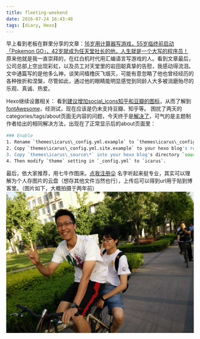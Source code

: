 ```yaml
---
title: fleeting-weekend
date: 2016-07-24 16:43:48
tags: [diary, Hexo]
---
```

早上看到老板在群里分享的文章：[16岁用计算器写游戏，55岁临终前启动「Pokemon GO」，42岁就成为任天堂社长的他，人生就是一个大写的程序员！](https://mp.weixin.qq.com/s?plg_nld=1&scene=23&mid=2247484178&plg_uin=1&plg_usr=1&plg_dev=1&sn=cc3d102cc41a770d574387bec0d18a67&plg_nld=1&idx=1&__biz=MzI0NzM5ODQ3Ng%3D%3D&srcid=0719NTLI5xQYAyNkxLPYwjxq&plg_vkey=1&pass_ticket=wNMJLqMr6LbQecqgDG7Cgw%2F9E5y%2BQu4BDb9BABKSwiT3rxl1OClMBGUuDdl5eJ2a#rd&appinstall=0)
原来他就是我一直崇拜的，在红白机时代用汇编语言写游戏的人。看到文章最后，公司总部上空出现彩虹，以及员工对天堂里的岩田聪真挚的告慰，我感动得流泪。文中通篇写的是他多么神，谈笑间樯橹灰飞烟灭，可能有意忽略了他也曾经经历的各种挫折和涅槃，尽管如此，通过他的眼睛能明显感觉到同龄人大多被消磨殆尽的乐观、真诚、热爱。

Hexo继续设置相关：
看到[建议增加social_icons知乎和豆瓣的图标](https://github.com/iissnan/hexo-theme-next/issues/997)，从而了解到[fontAwesome](http://www.cnblogs.com/wangfupeng1988/p/4129500.html)，经测试，现在应该是仍未支持豆瓣、知乎等。
困扰了两天的categories/tags/about页面无内容的问题，今天终于是[解决了](https://www.zhihu.com/question/29017171/answer/112843168#showWechatShareTip)，可气的是主题制作者给出的相同解决方法，出现在了正常显示后的about页面里：
``` bash
### Enable
1. Rename `themes\icarus\_config.yml.example` to `themes\icarus\_config.yml`;
2. Copy `themes\icarus\_config.yml.site.example` to your hexo blog's root directory and rename it to `_config.yml`;
3. Copy `themes\icarus\_source\*` into your hexo blog's directory `source`; # <- This line.
4. Then modify `theme` setting in `_config.yml` to `icarus`.
```

最后，依大家推荐，用七牛作图床。[点我注册😛](https://portal.qiniu.com/signup?code=3llzb2gv67adu) 名字听起来挺专业，其实可以理解为个人存图片的云盘（想存其他文件当然也行），上传后可以得到url用于贴到博客里。（图片如下，大概拍摄于两年前）
![七牛图床成功haha 然而尺寸没法调🙃](https://raw.githubusercontent.com/veslam/blog/master/res/20160724_01_Weekend.jpg)
